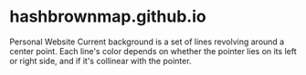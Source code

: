 # hashbrownmap.github.io
Personal Website
Current background is a set of lines revolving around a center point. Each line's color depends on whether the pointer lies on its left or right side, and if it's collinear with the pointer.
